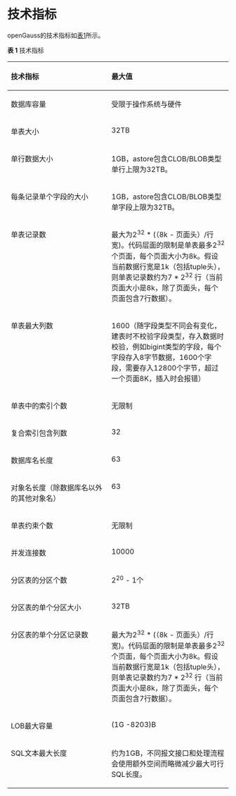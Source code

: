 # 技术指标<a name="ZH-CN_CONCEPT_0289895647"></a>

openGauss的技术指标如[表1](#zh-cn_concept_0283138979_zh-cn_concept_0238166180_table1754017521578)所示。

**表 1**  技术指标

<a name="zh-cn_concept_0283138979_zh-cn_concept_0238166180_table1754017521578"></a>
<table><thead align="left"><tr id="zh-cn_concept_0283138979_zh-cn_concept_0238166180_row1670414521273"><th class="cellrowborder" valign="top" width="45.45%" id="mcps1.2.3.1.1"><p id="zh-cn_concept_0283138979_zh-cn_concept_0238166180_p670412521175"><a name="zh-cn_concept_0283138979_zh-cn_concept_0238166180_p670412521175"></a><a name="zh-cn_concept_0283138979_zh-cn_concept_0238166180_p670412521175"></a>技术指标</p>
</th>
<th class="cellrowborder" valign="top" width="54.55%" id="mcps1.2.3.1.2"><p id="zh-cn_concept_0283138979_zh-cn_concept_0238166180_p97045527715"><a name="zh-cn_concept_0283138979_zh-cn_concept_0238166180_p97045527715"></a><a name="zh-cn_concept_0283138979_zh-cn_concept_0238166180_p97045527715"></a>最大值</p>
</th>
</tr>
</thead>
<tbody><tr id="zh-cn_concept_0283138979_zh-cn_concept_0238166180_row1070410521572"><td class="cellrowborder" valign="top" width="45.45%" headers="mcps1.2.3.1.1 "><p id="zh-cn_concept_0283138979_zh-cn_concept_0238166180_p1970495212710"><a name="zh-cn_concept_0283138979_zh-cn_concept_0238166180_p1970495212710"></a><a name="zh-cn_concept_0283138979_zh-cn_concept_0238166180_p1970495212710"></a>数据库容量</p>
</td>
<td class="cellrowborder" valign="top" width="54.55%" headers="mcps1.2.3.1.2 "><p id="zh-cn_concept_0283138979_zh-cn_concept_0238166180_p197917212817"><a name="zh-cn_concept_0283138979_zh-cn_concept_0238166180_p197917212817"></a><a name="zh-cn_concept_0283138979_zh-cn_concept_0238166180_p197917212817"></a>受限于操作系统与硬件</p>
</td>
</tr>
<tr id="zh-cn_concept_0283138979_zh-cn_concept_0238166180_row107042527712"><td class="cellrowborder" valign="top" width="45.45%" headers="mcps1.2.3.1.1 "><p id="zh-cn_concept_0283138979_zh-cn_concept_0238166180_p197051525715"><a name="zh-cn_concept_0283138979_zh-cn_concept_0238166180_p197051525715"></a><a name="zh-cn_concept_0283138979_zh-cn_concept_0238166180_p197051525715"></a>单表大小</p>
</td>
<td class="cellrowborder" valign="top" width="54.55%" headers="mcps1.2.3.1.2 "><p id="zh-cn_concept_0283138979_zh-cn_concept_0238166180_p77881428815"><a name="zh-cn_concept_0283138979_zh-cn_concept_0238166180_p77881428815"></a><a name="zh-cn_concept_0283138979_zh-cn_concept_0238166180_p77881428815"></a>32TB</p>
</td>
</tr>
<tr id="zh-cn_concept_0283138979_zh-cn_concept_0238166180_row27051852873"><td class="cellrowborder" valign="top" width="45.45%" headers="mcps1.2.3.1.1 "><p id="zh-cn_concept_0283138979_zh-cn_concept_0238166180_p12705952579"><a name="zh-cn_concept_0283138979_zh-cn_concept_0238166180_p12705952579"></a><a name="zh-cn_concept_0283138979_zh-cn_concept_0238166180_p12705952579"></a>单行数据大小</p>
</td>
<td class="cellrowborder" valign="top" width="54.55%" headers="mcps1.2.3.1.2 "><p id="zh-cn_concept_0283138979_zh-cn_concept_0238166180_p67871128811"><a name="zh-cn_concept_0283138979_zh-cn_concept_0238166180_p67871128811"></a><a name="zh-cn_concept_0283138979_zh-cn_concept_0238166180_p67871128811"></a>1GB，astore包含CLOB/BLOB类型单行上限为32TB。</p>
</td>
</tr>
<tr id="zh-cn_concept_0283138979_zh-cn_concept_0238166180_row16705352078"><td class="cellrowborder" valign="top" width="45.45%" headers="mcps1.2.3.1.1 "><p id="zh-cn_concept_0283138979_zh-cn_concept_0238166180_p10705185212719"><a name="zh-cn_concept_0283138979_zh-cn_concept_0238166180_p10705185212719"></a><a name="zh-cn_concept_0283138979_zh-cn_concept_0238166180_p10705185212719"></a>每条记录单个字段的大小</p>
</td>
<td class="cellrowborder" valign="top" width="54.55%" headers="mcps1.2.3.1.2 "><p id="zh-cn_concept_0283138979_zh-cn_concept_0238166180_p9787112189"><a name="zh-cn_concept_0283138979_zh-cn_concept_0238166180_p9787112189"></a><a name="zh-cn_concept_0283138979_zh-cn_concept_0238166180_p9787112189"></a>1GB，astore包含CLOB/BLOB类型单字段上限为32TB。</p>
</td>
</tr>
<tr id="zh-cn_concept_0283138979_zh-cn_concept_0238166180_row37051523715"><td class="cellrowborder" valign="top" width="45.45%" headers="mcps1.2.3.1.1 "><p id="zh-cn_concept_0283138979_zh-cn_concept_0238166180_p17052521878"><a name="zh-cn_concept_0283138979_zh-cn_concept_0238166180_p17052521878"></a><a name="zh-cn_concept_0283138979_zh-cn_concept_0238166180_p17052521878"></a>单表记录数</p>
</td>
<td class="cellrowborder" valign="top" width="54.55%" headers="mcps1.2.3.1.2 "><p id="zh-cn_concept_0283138979_zh-cn_concept_0238166180_p147867217811"><a name="zh-cn_concept_0283138979_zh-cn_concept_0238166180_p147867217811"></a><a name="zh-cn_concept_0283138979_zh-cn_concept_0238166180_p147867217811"></a>最大为2<sup id="sup736518581310"><a name="sup736518581310"></a><a name="sup736518581310"></a>32</sup> * (（8k - 页面头）/行宽)。代码层面的限制是单表最多2<sup id="sup46136108269"><a name="sup46136108269"></a><a name="sup46136108269"></a>32</sup>个页面，每个页面大小为8k。假设当前数据行宽是1k（包括tuple头），则单表记录数约为7 * 2<sup id="sup18481144216814"><a name="sup18481144216814"></a><a name="sup18481144216814"></a>32</sup> 行（当前页面大小是8k，除了页面头，每个页面包含7行数据）。</p>
</td>
</tr>
<tr id="zh-cn_concept_0283138979_zh-cn_concept_0238166180_row207053521372"><td class="cellrowborder" valign="top" width="45.45%" headers="mcps1.2.3.1.1 "><p id="zh-cn_concept_0283138979_zh-cn_concept_0238166180_p167056521372"><a name="zh-cn_concept_0283138979_zh-cn_concept_0238166180_p167056521372"></a><a name="zh-cn_concept_0283138979_zh-cn_concept_0238166180_p167056521372"></a>单表<span id="ph12165711019"><a name="ph12165711019"></a><a name="ph12165711019"></a>最大</span>列数</p>
</td>
<td class="cellrowborder" valign="top" width="54.55%" headers="mcps1.2.3.1.2 "><p id="zh-cn_concept_0283138979_zh-cn_concept_0238166180_p97851826812"><a name="zh-cn_concept_0283138979_zh-cn_concept_0238166180_p97851826812"></a><a name="zh-cn_concept_0283138979_zh-cn_concept_0238166180_p97851826812"></a>1600（随字段类型不同会有变化<span id="ph985208165313"><a name="ph985208165313"></a><a name="ph985208165313"></a>，建表时不校验字段类型，存入数据时校验，例如bigint类型的字段，每个字段存入8字节数据，1600个字段，需要存入12800个字节，超过一个页面8K，插入时会报错</span>）</p>
</td>
</tr>
<tr id="zh-cn_concept_0283138979_zh-cn_concept_0238166180_row14705552874"><td class="cellrowborder" valign="top" width="45.45%" headers="mcps1.2.3.1.1 "><p id="zh-cn_concept_0283138979_zh-cn_concept_0238166180_p5705105217714"><a name="zh-cn_concept_0283138979_zh-cn_concept_0238166180_p5705105217714"></a><a name="zh-cn_concept_0283138979_zh-cn_concept_0238166180_p5705105217714"></a>单表中的索引个数</p>
</td>
<td class="cellrowborder" valign="top" width="54.55%" headers="mcps1.2.3.1.2 "><p id="zh-cn_concept_0283138979_zh-cn_concept_0238166180_p878411212814"><a name="zh-cn_concept_0283138979_zh-cn_concept_0238166180_p878411212814"></a><a name="zh-cn_concept_0283138979_zh-cn_concept_0238166180_p878411212814"></a>无限制</p>
</td>
</tr>
<tr id="zh-cn_concept_0283138979_zh-cn_concept_0238166180_row16705145216710"><td class="cellrowborder" valign="top" width="45.45%" headers="mcps1.2.3.1.1 "><p id="zh-cn_concept_0283138979_zh-cn_concept_0238166180_p97054521717"><a name="zh-cn_concept_0283138979_zh-cn_concept_0238166180_p97054521717"></a><a name="zh-cn_concept_0283138979_zh-cn_concept_0238166180_p97054521717"></a>复合索引包含列数</p>
</td>
<td class="cellrowborder" valign="top" width="54.55%" headers="mcps1.2.3.1.2 "><p id="zh-cn_concept_0283138979_zh-cn_topic_0237080616_zh-cn_topic_0231764304_zh-cn_topic_0059777844_a4a77701682dc4415ab9ac34d18884cad"><a name="zh-cn_concept_0283138979_zh-cn_topic_0237080616_zh-cn_topic_0231764304_zh-cn_topic_0059777844_a4a77701682dc4415ab9ac34d18884cad"></a><a name="zh-cn_concept_0283138979_zh-cn_topic_0237080616_zh-cn_topic_0231764304_zh-cn_topic_0059777844_a4a77701682dc4415ab9ac34d18884cad"></a>32</p>
</td>
</tr>
<tr id="zh-cn_concept_0283138979_zh-cn_concept_0238166180_row1470516521975"><td class="cellrowborder" valign="top" width="45.45%" headers="mcps1.2.3.1.1 "><p id="zh-cn_concept_0283138979_zh-cn_concept_0238166180_p1470519520719"><a name="zh-cn_concept_0283138979_zh-cn_concept_0238166180_p1470519520719"></a><a name="zh-cn_concept_0283138979_zh-cn_concept_0238166180_p1470519520719"></a>数据库名长度</p>
</td>
<td class="cellrowborder" valign="top" width="54.55%" headers="mcps1.2.3.1.2 "><p id="zh-cn_concept_0283138979_zh-cn_concept_0238166180_p9782927820"><a name="zh-cn_concept_0283138979_zh-cn_concept_0238166180_p9782927820"></a><a name="zh-cn_concept_0283138979_zh-cn_concept_0238166180_p9782927820"></a>63</p>
</td>
</tr>
<tr id="zh-cn_concept_0283138979_zh-cn_concept_0238166180_row14706195217717"><td class="cellrowborder" valign="top" width="45.45%" headers="mcps1.2.3.1.1 "><p id="zh-cn_concept_0283138979_zh-cn_concept_0238166180_p11706115220714"><a name="zh-cn_concept_0283138979_zh-cn_concept_0238166180_p11706115220714"></a><a name="zh-cn_concept_0283138979_zh-cn_concept_0238166180_p11706115220714"></a>对象名长度（除数据库名以外的其他对象名）</p>
</td>
<td class="cellrowborder" valign="top" width="54.55%" headers="mcps1.2.3.1.2 "><p id="zh-cn_concept_0283138979_zh-cn_concept_0238166180_p187812219815"><a name="zh-cn_concept_0283138979_zh-cn_concept_0238166180_p187812219815"></a><a name="zh-cn_concept_0283138979_zh-cn_concept_0238166180_p187812219815"></a>63</p>
</td>
</tr>
<tr id="zh-cn_concept_0283138979_zh-cn_concept_0238166180_row1070625212710"><td class="cellrowborder" valign="top" width="45.45%" headers="mcps1.2.3.1.1 "><p id="zh-cn_concept_0283138979_zh-cn_concept_0238166180_p10706352575"><a name="zh-cn_concept_0283138979_zh-cn_concept_0238166180_p10706352575"></a><a name="zh-cn_concept_0283138979_zh-cn_concept_0238166180_p10706352575"></a>单表约束个数</p>
</td>
<td class="cellrowborder" valign="top" width="54.55%" headers="mcps1.2.3.1.2 "><p id="zh-cn_concept_0283138979_zh-cn_concept_0238166180_p5780421818"><a name="zh-cn_concept_0283138979_zh-cn_concept_0238166180_p5780421818"></a><a name="zh-cn_concept_0283138979_zh-cn_concept_0238166180_p5780421818"></a>无限制</p>
</td>
</tr>
<tr id="zh-cn_concept_0283138979_zh-cn_concept_0238166180_row9706205217717"><td class="cellrowborder" valign="top" width="45.45%" headers="mcps1.2.3.1.1 "><p id="zh-cn_concept_0283138979_zh-cn_concept_0238166180_p17706155210716"><a name="zh-cn_concept_0283138979_zh-cn_concept_0238166180_p17706155210716"></a><a name="zh-cn_concept_0283138979_zh-cn_concept_0238166180_p17706155210716"></a>并发连接数</p>
</td>
<td class="cellrowborder" valign="top" width="54.55%" headers="mcps1.2.3.1.2 "><p id="zh-cn_concept_0283138979_zh-cn_concept_0238166180_p97801021186"><a name="zh-cn_concept_0283138979_zh-cn_concept_0238166180_p97801021186"></a><a name="zh-cn_concept_0283138979_zh-cn_concept_0238166180_p97801021186"></a>10000</p>
</td>
</tr>
<tr id="zh-cn_concept_0283138979_zh-cn_concept_0238166180_row4706552671"><td class="cellrowborder" valign="top" width="45.45%" headers="mcps1.2.3.1.1 "><p id="zh-cn_concept_0283138979_zh-cn_concept_0238166180_p9706552878"><a name="zh-cn_concept_0283138979_zh-cn_concept_0238166180_p9706552878"></a><a name="zh-cn_concept_0283138979_zh-cn_concept_0238166180_p9706552878"></a>分区表的分区个数</p>
</td>
<td class="cellrowborder" valign="top" width="54.55%" headers="mcps1.2.3.1.2 "><p id="zh-cn_concept_0283138979_zh-cn_topic_0237080616_zh-cn_topic_0231764304_p1790591317132"><a name="zh-cn_concept_0283138979_zh-cn_topic_0237080616_zh-cn_topic_0231764304_p1790591317132"></a><a name="zh-cn_concept_0283138979_zh-cn_topic_0237080616_zh-cn_topic_0231764304_p1790591317132"></a>2<sup id="sup37591312363"><a name="sup37591312363"></a><a name="sup37591312363"></a>20</sup> - 1个</p>
</td>
</tr>
<tr id="zh-cn_concept_0283138979_zh-cn_concept_0238166180_row870618521574"><td class="cellrowborder" valign="top" width="45.45%" headers="mcps1.2.3.1.1 "><p id="zh-cn_concept_0283138979_zh-cn_concept_0238166180_p870615529719"><a name="zh-cn_concept_0283138979_zh-cn_concept_0238166180_p870615529719"></a><a name="zh-cn_concept_0283138979_zh-cn_concept_0238166180_p870615529719"></a>分区表的单个分区大小</p>
</td>
<td class="cellrowborder" valign="top" width="54.55%" headers="mcps1.2.3.1.2 "><p id="zh-cn_concept_0283138979_zh-cn_topic_0237080616_zh-cn_topic_0231764304_p114492351315"><a name="zh-cn_concept_0283138979_zh-cn_topic_0237080616_zh-cn_topic_0231764304_p114492351315"></a><a name="zh-cn_concept_0283138979_zh-cn_topic_0237080616_zh-cn_topic_0231764304_p114492351315"></a>32TB</p>
</td>
</tr>
<tr id="zh-cn_concept_0283138979_zh-cn_concept_0238166180_row1706125217716"><td class="cellrowborder" valign="top" width="45.45%" headers="mcps1.2.3.1.1 "><p id="zh-cn_concept_0283138979_zh-cn_concept_0238166180_p870635210713"><a name="zh-cn_concept_0283138979_zh-cn_concept_0238166180_p870635210713"></a><a name="zh-cn_concept_0283138979_zh-cn_concept_0238166180_p870635210713"></a>分区表的单个分区记录数</p>
</td>
<td class="cellrowborder" valign="top" width="54.55%" headers="mcps1.2.3.1.2 "><p id="zh-cn_concept_0283138979_zh-cn_topic_0237080616_zh-cn_topic_0231764304_p82678311136"><a name="zh-cn_concept_0283138979_zh-cn_topic_0237080616_zh-cn_topic_0231764304_p82678311136"></a><a name="zh-cn_concept_0283138979_zh-cn_topic_0237080616_zh-cn_topic_0231764304_p82678311136"></a>最大为2<sup id="zh-cn_concept_0289895647_sup736518581310"><a name="zh-cn_concept_0289895647_sup736518581310"></a><a name="zh-cn_concept_0289895647_sup736518581310"></a>32</sup> * (（8k - 页面头）/行宽)。代码层面的限制是单表最多2<sup id="zh-cn_concept_0289895647_sup46136108269"><a name="zh-cn_concept_0289895647_sup46136108269"></a><a name="zh-cn_concept_0289895647_sup46136108269"></a>32</sup>个页面，每个页面大小为8k。假设当前数据行宽是1k（包括tuple头），则单表记录数约为7 * 2<sup id="zh-cn_concept_0289895647_sup18481144216814"><a name="zh-cn_concept_0289895647_sup18481144216814"></a><a name="zh-cn_concept_0289895647_sup18481144216814"></a>32</sup> 行（当前页面大小是8k，除了页面头，每个页面包含7行数据）。</p>
</td>
</tr>
<tr id="zh-cn_concept_0283138979_zh-cn_concept_0238166180_row1470610523710"><td class="cellrowborder" valign="top" width="45.45%" headers="mcps1.2.3.1.1 "><p id="zh-cn_concept_0283138979_zh-cn_concept_0238166180_p8706952778"><a name="zh-cn_concept_0283138979_zh-cn_concept_0238166180_p8706952778"></a><a name="zh-cn_concept_0283138979_zh-cn_concept_0238166180_p8706952778"></a>LOB最大容量</p>
</td>
<td class="cellrowborder" valign="top" width="54.55%" headers="mcps1.2.3.1.2 "><p id="zh-cn_concept_0283138979_zh-cn_concept_0238166180_p1977662880"><a name="zh-cn_concept_0283138979_zh-cn_concept_0238166180_p1977662880"></a><a name="zh-cn_concept_0283138979_zh-cn_concept_0238166180_p1977662880"></a>(1G -8203)B</p>
</td>
</tr>
<tr id="zh-cn_concept_0283138979_zh-cn_concept_0238166180_row147075525714"><td class="cellrowborder" valign="top" width="45.45%" headers="mcps1.2.3.1.1 "><p id="zh-cn_concept_0283138979_zh-cn_concept_0238166180_p4707165218719"><a name="zh-cn_concept_0283138979_zh-cn_concept_0238166180_p4707165218719"></a><a name="zh-cn_concept_0283138979_zh-cn_concept_0238166180_p4707165218719"></a>SQL文本最大长度</p>
</td>
<td class="cellrowborder" valign="top" width="54.55%" headers="mcps1.2.3.1.2 "><p id="zh-cn_concept_0283138979_zh-cn_concept_0238166180_p77741721186"><a name="zh-cn_concept_0283138979_zh-cn_concept_0238166180_p77741721186"></a><a name="zh-cn_concept_0283138979_zh-cn_concept_0238166180_p77741721186"></a>约为1GB，不同报文接口和处理流程会使用额外空间而略微减少最大可行SQL长度。</p>
</td>
</tr>
</tbody>
</table>

